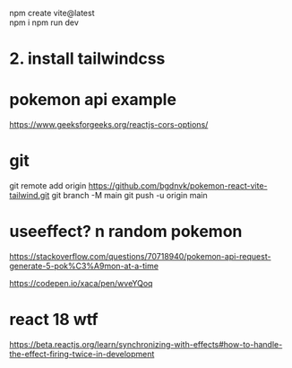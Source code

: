 npm create vite@latest  
npm i
npm run dev

# 2. install tailwindcss


# pokemon api example
https://www.geeksforgeeks.org/reactjs-cors-options/

# git
git remote add origin https://github.com/bgdnvk/pokemon-react-vite-tailwind.git
git branch -M main
git push -u origin main

# useeffect? n random pokemon
https://stackoverflow.com/questions/70718940/pokemon-api-request-generate-5-pok%C3%A9mon-at-a-time

https://codepen.io/xaca/pen/wveYQoq

# react 18 wtf
https://beta.reactjs.org/learn/synchronizing-with-effects#how-to-handle-the-effect-firing-twice-in-development